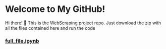 # Welcome to My GitHub!

Hi there! 👋 
This is the WebScraping project repo. Just download the zip with all the files contained here and run the code
### [full_file.ipynb](https://github.com/Dibya-tech/Web-Scraping/blob/main/full_file.ipynb)
